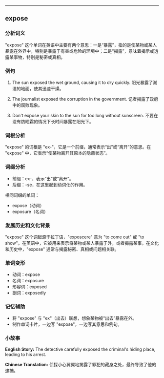 
---------------
## expose
### 分析词义
"expose" 这个单词在英语中主要有两个意思：一是“暴露”，指的是使某物或某人暴露在外界中，特别是暴露于有害或危险的环境中；二是“揭露”，意味着揭示或透露某事物，特别是秘密或真相。

### 例句
1. The sun exposed the wet ground, causing it to dry quickly.
   阳光暴露了潮湿的地面，使其迅速干燥。
   
2. The journalist exposed the corruption in the government.
   记者揭露了政府中的腐败现象。
   
3. Don't expose your skin to the sun for too long without sunscreen.
   不要在没有防晒霜的情况下长时间暴露在阳光下。

### 词根分析
"expose" 的词根是 "ex-"，它是一个前缀，通常表示“出”或“离开”的意思。在 "expose" 中，它表示“使某物离开其原本的隐蔽状态”。

### 词缀分析
- 前缀：ex-，表示“出”或“离开”。
- 后缀：-se，在这里起到动词化的作用。

相同词缀的单词：
- expose（动词）
- exposure（名词）

### 发展历史和文化背景
"expose" 这个词起源于拉丁语，"exposcere" 意为 "to come out" 或 "to show"。在英语中，它被用来表示将某物或某人暴露于外，或者揭露某事。在文化和历史中，"expose" 通常与揭露秘密、真相或问题相关联。

### 单词变形
- 动词：expose
- 名词：exposure
- 形容词：exposed
- 副词：exposedly

### 记忆辅助
- 将 "expose" 与 "ex"（出去）联想，想象某物被“出去”暴露在外。
- 制作单词卡片，一边写 "expose"，一边写其意思和例句。

### 小故事
**English Story:**
The detective carefully exposed the criminal's hiding place, leading to his arrest.

**Chinese Translation:**
侦探小心翼翼地揭露了罪犯的藏身之处，最终导致了他的逮捕。

